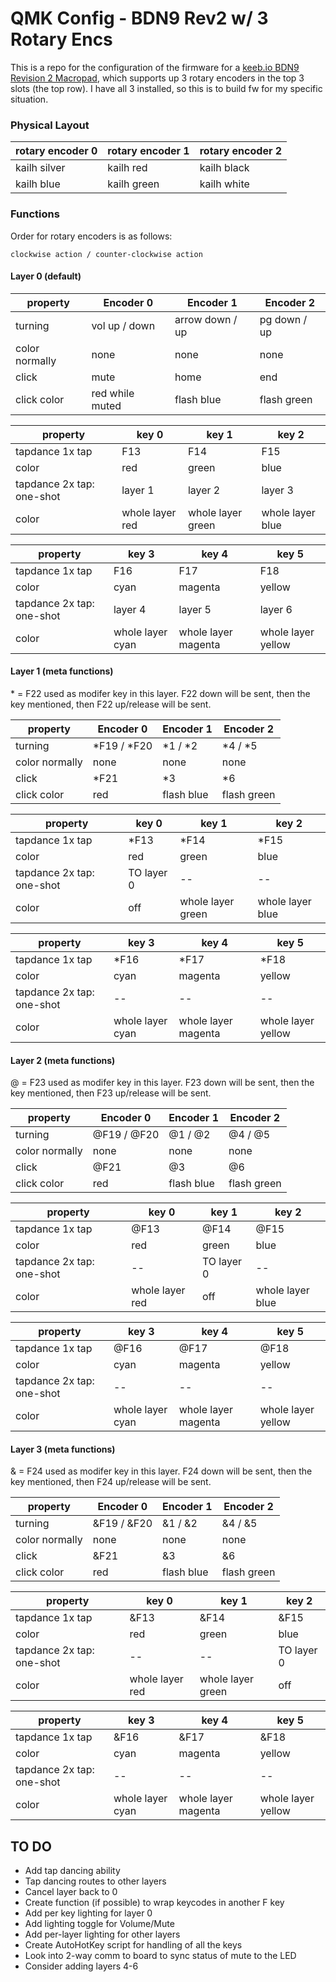 # QMK Config - BDN9 Rev2 w/ 3 Rotary Encs

This is a repo for the configuration of the firmware for a [keeb.io BDN9 Revision 2 Macropad](https://docs.keeb.io/bdn9-rev2-build-guide), which supports up 3 rotary encoders in the top 3 slots (the top row). I have all 3 installed, so this is to build fw for my specific situation.

### Physical Layout

| rotary encoder 0 | rotary encoder 1 | rotary encoder 2 |
|------------------|------------------|------------------|
| kailh silver     | kailh red        | kailh black      |
| kailh blue       | kailh green      | kailh white      |


### Functions

Order for rotary encoders is as follows:

`clockwise action / counter-clockwise action`

#### Layer 0 (default)

| property | Encoder 0 | Encoder 1 | Encoder 2 |
| -- | -- | -- | -- |
| turning | vol up / down | arrow down / up | pg down / up |
| color normally | none | none | none |
| click   | mute | home | end |
| click color | red while muted | flash blue | flash green |

| property | key 0 | key 1 | key 2 |
| -- | -- | -- | -- |
| tapdance 1x tap | F13 | F14 | F15 |
| color | red | green | blue |
| tapdance 2x tap: one-shot | layer 1 | layer 2 | layer 3 |
| color | whole layer red | whole layer green | whole layer blue |

| property | key 3 | key 4 | key 5 |
| -- | -- | -- | -- |
| tapdance 1x tap | F16 | F17 | F18 |
| color | cyan | magenta | yellow |
| tapdance 2x tap: one-shot | layer 4 | layer 5 | layer 6 |
| color | whole layer cyan | whole layer magenta | whole layer yellow |

#### Layer 1 (meta functions)

\* = F22 used as modifer key in this layer. F22 down will be sent, then the key mentioned, then F22 up/release will be sent.

| property | Encoder 0 | Encoder 1 | Encoder 2 |
| -- | -- | -- | -- |
| turning | \*F19 / \*F20 | \*1 / \*2 | \*4 / \*5 |
| color normally | none | none | none |
| click   | \*F21 | \*3 | \*6 |
| click color | red | flash blue | flash green |

| property | key 0 | key 1 | key 2 |
| -- | -- | -- | -- |
| tapdance 1x tap | \*F13 | \*F14 | \*F15 |
| color | red | green | blue |
| tapdance 2x tap: one-shot | TO layer 0 | -- | -- |
| color | off | whole layer green | whole layer blue |

| property | key 3 | key 4 | key 5 |
| -- | -- | -- | -- |
| tapdance 1x tap | \*F16 | \*F17 | \*F18 |
| color | cyan | magenta | yellow |
| tapdance 2x tap: one-shot | -- | -- | -- |
| color | whole layer cyan | whole layer magenta | whole layer yellow |

#### Layer 2 (meta functions)

@ = F23 used as modifer key in this layer. F23 down will be sent, then the key mentioned, then F23 up/release will be sent.

| property | Encoder 0 | Encoder 1 | Encoder 2 |
| -- | -- | -- | -- |
| turning | @F19 / @F20 | @1 / @2 | @4 / @5 |
| color normally | none | none | none |
| click   | @F21 | @3 | @6 |
| click color | red | flash blue | flash green |

| property | key 0 | key 1 | key 2 |
| -- | -- | -- | -- |
| tapdance 1x tap | @F13 | @F14 | @F15 |
| color | red | green | blue |
| tapdance 2x tap: one-shot | -- | TO layer 0 | -- |
| color | whole layer red | off | whole layer blue |

| property | key 3 | key 4 | key 5 |
| -- | -- | -- | -- |
| tapdance 1x tap | @F16 | @F17 | @F18 |
| color | cyan | magenta | yellow |
| tapdance 2x tap: one-shot | -- | -- | -- |
| color | whole layer cyan | whole layer magenta | whole layer yellow |

#### Layer 3 (meta functions)

& = F24 used as modifer key in this layer. F24 down will be sent, then the key mentioned, then F24 up/release will be sent.

| property | Encoder 0 | Encoder 1 | Encoder 2 |
| -- | -- | -- | -- |
| turning | &F19 / &F20 | &1 / &2 | &4 / &5 |
| color normally | none | none | none |
| click   | &F21 | &3 | &6 |
| click color | red | flash blue | flash green |

| property | key 0 | key 1 | key 2 |
| -- | -- | -- | -- |
| tapdance 1x tap | &F13 | &F14 | &F15 |
| color | red | green | blue |
| tapdance 2x tap: one-shot | -- | -- | TO layer 0 |
| color | whole layer red | whole layer green | off |

| property | key 3 | key 4 | key 5 |
| -- | -- | -- | -- |
| tapdance 1x tap | &F16 | &F17 | &F18 |
| color | cyan | magenta | yellow |
| tapdance 2x tap: one-shot | -- | -- | -- |
| color | whole layer cyan | whole layer magenta | whole layer yellow |

## TO DO

* Add tap dancing ability
* Tap dancing routes to other layers
* Cancel layer back to 0
* Create function (if possible) to wrap keycodes in another F key
* Add per key lighting for layer 0
* Add lighting toggle for Volume/Mute
* Add per-layer lighting for other layers
* Create AutoHotKey script for handling of all the keys
* Look into 2-way comm to board to sync status of mute to the LED
* Consider adding layers 4-6
